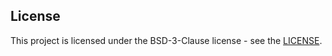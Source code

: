 

## License

This project is licensed under the BSD-3-Clause license - see the [LICENSE](https://github.com/nokia/PyBGL/blob/master/LICENSE).